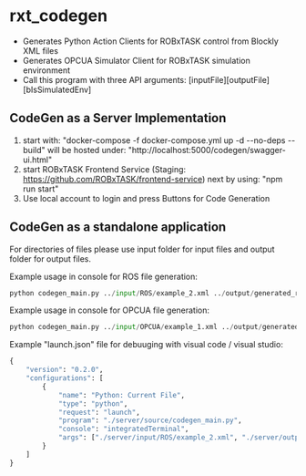 # rxt_codegen
- Generates Python Action Clients for ROBxTASK control from Blockly XML files
- Generates OPCUA Simulator Client for ROBxTASK simulation environment
- Call this program with three API arguments: [inputFile][outputFile][bIsSimulatedEnv]


## CodeGen as a Server Implementation

1) start with: "docker-compose -f docker-compose.yml up -d --no-deps --build"
will be hosted under: "http://localhost:5000/codegen/swagger-ui.html"
2) start ROBxTASK Frontend Service (Staging: https://github.com/ROBxTASK/frontend-service) next by using: "npm run start"
3) Use local account to login and press Buttons for Code Generation


## CodeGen as a standalone application
For directories of files please use input folder for input files and output folder for output files. 

Example usage in console for ROS file generation: 

```python
python codegen_main.py ../input/ROS/example_2.xml ../output/generated_results/ false
```

Example usage in console for OPCUA file generation: 

```python
python codegen_main.py ../input/OPCUA/example_1.xml ../output/generated_results/ true
```

Example "launch.json" file for debuuging with visual code / visual studio:

```python
{
    "version": "0.2.0",
    "configurations": [
        {
            "name": "Python: Current File",
            "type": "python",
            "request": "launch",
            "program": "./server/source/codegen_main.py",
            "console": "integratedTerminal",
            "args": ["./server/input/ROS/example_2.xml", "./server/output/generated_results/", "false"]
        }
    ]
}
```
